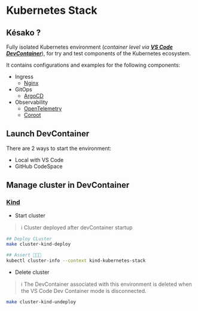 # Kubernetes Stack
## Késako ?
Fully isolated Kubernetes environment (*container level via **[VS Code DevContainer][vs-code-dev-container-doc]***), for try and test components of the Kubernetes ecosystem.

It contains configurations and examples for the following components:
- Ingress
    - [Nginx](ingress/nginx)
- GitOps
    - [ArgoCD](gitops/argocd)
- Observability
    - [OpenTelemetry](observability/otel)
    - [Coroot](observability/coroot)

## Launch DevContainer
There are 2 ways to start the environment:
- Local with VS Code
- GitHub CodeSpace

## Manage cluster in DevContainer
### [Kind][kind-doc]
- Start cluster

> ℹ️ Cluster deployed after devContainer startup

```bash
## Deploy CLuster
make cluster-kind-deploy

## Assert 🎉🎉🎉
kubectl cluster-info --context kind-kubernetes-stack 
```

- Delete cluster

> ℹ️ The DevContainer associated with this environment is deleted when the VS Code Dev Container mode is disconnected.

```bash
make cluster-kind-undeploy
```
 
<!-- Links -->
[kind-doc]:https://kind.sigs.k8s.io/
[vs-code-dev-container-doc]: https://code.visualstudio.com/docs/devcontainers/containers